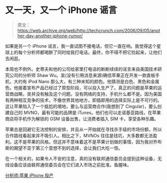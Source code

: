 # 又一天，又一个 iPhone 谣言

> 原文：<https://web.archive.org/web/http://techcrunch.com/2006/09/05/another-day-another-iphone-rumor/>

如果是另一个 iPhone 谣言，我一直试图不接电话，但它一直在响。我觉得这个星球上的每个分析师都喝醉了同时给我打电话。最终，你不得不把它捡起来，让他们去闲逛。

本周也不例外。史蒂夫和他的公司给家里打电话的断断续续的谣言来自美国技术研究公司的分析师 Shaw Wu。吴(没有引用消息来源)确信苹果正在开发一款直板手机，大约有 iPod Nano 那么大，有三种未知的颜色。他猜测是白色、黑色和金属色。他接着宣布产品已经过了原型阶段，可以投入生产了。真正的问题是苹果的运营商战略，吴并没有触及这个问题。没有网络的支持，手机什么都不是。因为美国有两种相互竞争的技术，不像世界其他地方，即插即用的选择实际上是不可行的。这让苹果陷入了一个尴尬的境地，要么与运营商合作(我想到了 Cingular)，要么创建自己的 MVNO，最有可能的品牌是 iTunes。他们也可以走诺基亚路线，在苹果商店将手机作为解锁的 GSM 设备出售，让消费者插入 SIM 卡，享受各种乐趣。

苹果总是回避它无法控制的安排，并且从一开始就在寻找杀手级的市场份额，所以合作路线看起来并不吸引人。相比之下，MVNOs 往往是钱坑，大多数都无法盈利。这不是苹果的风格。但这并不意味着这不是苹果计划做的事情，因为我对乔布斯的期望不亚于第三个意想不到的选择，会让我们大吃一惊。

在一个相关的，如果令人不安的注意，真的没有联邦通信委员会提到这种设备，无线设备应该由联邦通信委员会在它们进入市场之前批准。鱼腥味。

[分析师:苹果 iPhone 投产](https://web.archive.org/web/20140122182850/http://www.ilounge.com/index.php/news/comments/analyst-apples-ipod-phone-set-for-production/)